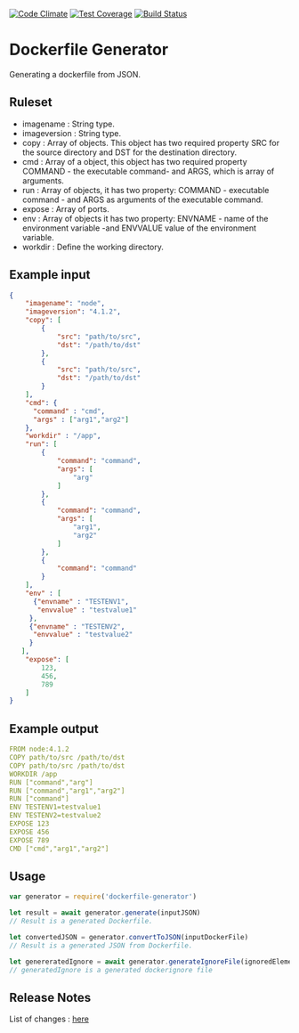 [![Code Climate](https://codeclimate.com/github/tudvari/dockerfile-generator/badges/gpa.svg)](https://codeclimate.com/github/tudvari/dockerfile-generator)
[![Test Coverage](https://codeclimate.com/github/tudvari/dockerfile-generator/badges/coverage.svg)](https://codeclimate.com/github/tudvari/dockerfile-generator/coverage)
[![Build Status](https://travis-ci.org/tudvari/dockerfile-generator.svg?branch=master)](https://travis-ci.org/tudvari/dockerfile-generator)


# Dockerfile Generator

Generating a dockerfile from JSON.

## Ruleset

- imagename : String type.
- imageversion : String type.
- copy : Array of objects. This object has two required property SRC for the source directory and DST for the destination directory.
- cmd : Array of a object, this object has two required property COMMAND - the executable command- and ARGS, which is array of arguments.
- run : Array of objects, it has two property: COMMAND - executable command - and ARGS as arguments of the executable command.
- expose : Array of ports.
- env : Array of objects it has two property: ENVNAME - name of the environment variable -and ENVVALUE value of the environment variable.
- workdir : Define the working directory.

## Example input
```json
{
    "imagename": "node",
    "imageversion": "4.1.2",
    "copy": [
        {
            "src": "path/to/src",
            "dst": "/path/to/dst"
        },
        {
            "src": "path/to/src",
            "dst": "/path/to/dst"
        }
    ],
    "cmd": {
      "command" : "cmd",
      "args" : ["arg1","arg2"]
    },
    "workdir" : "/app",
    "run": [
        {
            "command": "command",
            "args": [
                "arg"
            ]
        },
        {
            "command": "command",
            "args": [
                "arg1",
                "arg2"
            ]
        },
        {
            "command": "command"
        }
    ],
    "env" : [
      {"envname" : "TESTENV1",
       "envvalue" : "testvalue1"
     },
     {"envname" : "TESTENV2",
      "envvalue" : "testvalue2"
     }
   ],
    "expose": [
        123,
        456,
        789
    ]
}
```

## Example output

```yml
FROM node:4.1.2
COPY path/to/src /path/to/dst
COPY path/to/src /path/to/dst
WORKDIR /app
RUN ["command","arg"]
RUN ["command","arg1","arg2"]
RUN ["command"]
ENV TESTENV1=testvalue1
ENV TESTENV2=testvalue2
EXPOSE 123
EXPOSE 456
EXPOSE 789
CMD ["cmd","arg1","arg2"]
```
## Usage

```Javascript
var generator = require('dockerfile-generator')

let result = await generator.generate(inputJSON)
// Result is a generated Dockerfile.

let convertedJSON = generator.convertToJSON(inputDockerFile)
// Result is a generated JSON from Dockerfile.

let genereratedIgnore = await generator.generateIgnoreFile(ignoredElementsArray)
// generatedIgnore is a generated dockerignore file
```

## Release Notes

List of changes : [here](https://github.com/tudvari/dockerfile-generator/blob/master/ReleaseNotes.md)

